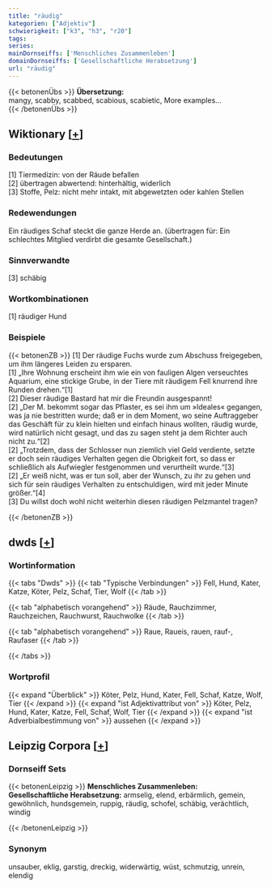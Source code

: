 ```yaml
---
title: "räudig"
kategorien: ["Adjektiv"]
schwierigkeit: ["k3", "h3", "r20"]
tags:
series:
mainDornseiffs: ['Menschliches Zusammenleben']
domainDornseiffs: ['Gesellschaftliche Herabsetzung']
url: "räudig"
---
```


{{< betonenÜbs >}}
**Übersetzung:**  
mangy, scabby, scabbed, scabious, scabietic, More examples...  
{{< /betonenÜbs >}}

## Wiktionary [[+](https://de.wiktionary.org/wiki/räudig)]

### Bedeutungen
[1] Tiermedizin: von der Räude befallen  
[2] übertragen abwertend: hinterhältig, widerlich  
[3] Stoffe, Pelz: nicht mehr intakt, mit abgewetzten oder kahlen Stellen  

### Redewendungen
Ein räudiges Schaf steckt die ganze Herde an. (übertragen für: Ein schlechtes Mitglied verdirbt die gesamte Gesellschaft.)  

### Sinnverwandte
[3] schäbig  

### Wortkombinationen
[1] räudiger Hund  

### Beispiele
{{< betonenZB >}}
[1] Der räudige Fuchs wurde zum Abschuss freigegeben, um ihm längeres Leiden zu ersparen.  
[1] „Ihre Wohnung erscheint ihm wie ein von fauligen Algen verseuchtes Aquarium, eine stickige Grube, in der Tiere mit räudigem Fell knurrend ihre Runden drehen.“[1]  
[2] Dieser räudige Bastard hat mir die Freundin ausgespannt!  
[2] „Der M. bekommt sogar das Pflaster, es sei ihm um »Ideales« gegangen, was ja nie bestritten wurde; daß er in dem Moment, wo seine Auftraggeber das Geschäft für zu klein hielten und einfach hinaus wollten, räudig wurde, wird natürlich nicht gesagt, und das zu sagen steht ja dem Richter auch nicht zu.“[2]  
[2] „Trotzdem, dass der Schlosser nun ziemlich viel Geld verdiente, setzte er doch sein räudiges Verhalten gegen die Obrigkeit fort, so dass er schließlich als Aufwiegler festgenommen und verurtheilt wurde.“[3]  
[2] „Er weiß nicht, was er tun soll, aber der Wunsch, zu ihr zu gehen und sich für sein räudiges Verhalten zu entschuldigen, wird mit jeder Minute größer.“[4]  
[3] Du willst doch wohl nicht weiterhin diesen räudigen Pelzmantel tragen?  

{{< /betonenZB >}}


## dwds [[+](https://www.dwds.de/wb/räudig)]

### Wortinformation
{{< tabs "Dwds" >}}
{{< tab "Typische Verbindungen" >}}
Fell, Hund, Kater, Katze, Köter, Pelz, Schaf, Tier, Wolf
{{< /tab >}}

{{< tab "alphabetisch vorangehend" >}}
Räude, Rauchzimmer, Rauchzeichen, Rauchwurst, Rauchwolke
{{< /tab >}}

{{< tab "alphabetisch vorangehend" >}}
Raue, Raueis, rauen, rauf-, Raufaser
{{< /tab >}}

{{< /tabs >}}

### Wortprofil
{{< expand "Überblick" >}} Köter, Pelz, Hund, Kater, Fell, Schaf, Katze, Wolf, Tier {{< /expand >}}
{{< expand "ist Adjektivattribut von" >}} Köter, Pelz, Hund, Kater, Katze, Fell, Schaf, Wolf, Tier {{< /expand >}}
{{< expand "ist Adverbialbestimmung von" >}} aussehen {{< /expand >}}

## Leipzig Corpora [[+](https://corpora.uni-leipzig.de/en/res?word=räudig&corpusId=deu_newscrawl-public_2018)]

### Dornseiff Sets
{{< betonenLeipzig >}}
**Menschliches Zusammenleben:**  
**Gesellschaftliche Herabsetzung:** armselig, elend, erbärmlich, gemein, gewöhnlich, hundsgemein, ruppig, räudig, schofel, schäbig, verächtlich, windig  

{{< /betonenLeipzig >}}

### Synonym
unsauber, eklig, garstig, dreckig, widerwärtig, wüst, schmutzig, unrein, elendig

